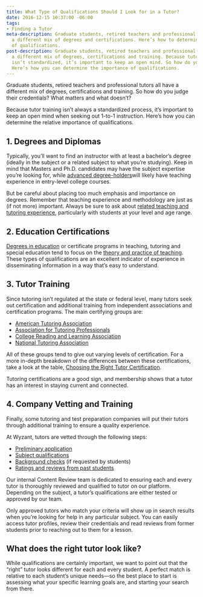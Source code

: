 ```yaml
---
title: What Type of Qualifications Should I Look for in a Tutor?
date: 2016-12-15 10:37:00 -06:00
tags:
- Finding a Tutor
meta-description: Graduate students, retired teachers and professional tutors have
  a different mix of degrees and certifications. Here’s how to determine the importance
  of qualifications.
post-description: Graduate students, retired teachers and professional tutors have
  a different mix of degrees, certifications and training. Because tutor training
  isn’t standardized, it’s important to keep an open mind. So how do you judge credentials?
  Here’s how you can determine the importance of qualifications.
---
```


Graduate students, retired teachers and professional tutors all have a different mix of degrees, certifications and training. So how do you judge their credentials? What matters and what doesn’t?

Because tutor training isn’t always a standardized process, it’s important to keep an open mind when seeking out 1-to-1 instruction. Here’s how you can determine the relative importance of qualifications.

## 1. Degrees and Diplomas
Typically, you’ll want to find an instructor with at least a bachelor’s degree (ideally in the subject or a related subject to what you’re studying). Keep in mind that Masters and Ph.D. candidates may have the subject expertise you’re looking for, while [advanced degree-holders](https://www.ncbi.nlm.nih.gov/pubmed/8397613)will likely have teaching experience in entry-level college courses.


But be careful about placing too much emphasis and importance on degrees. Remember that teaching experience and methodology are just as (if not more) important. Always be sure to ask about [related teaching and tutoring experience](http://blogs.edweek.org/edweek/walt_gardners_reality_check/2010/12/is_subject_matter_expertise_enough_for_successful_teaching.html), particularly with students at your level and age range.
 
## 2. Education Certifications
[Degrees in education](https://teach.com/how-to-become-a-teacher/get-educated/benefits-masters-in-education/) or certificate programs in teaching, tutoring and special education tend to focus on the [theory and practice of teaching](http://www.aft.org/ae/summer2016/mascio). These types of qualifications are an excellent indicator of experience in disseminating information in a way that’s easy to understand.

## 3. Tutor Training
Since tutoring isn’t regulated at the state or federal level, many tutors seek out certification and additional training from independent associations and certification programs. The main certifying groups are:

* [American Tutoring Association](http://www.americantutoringassociation.org/)
* [Association for Tutoring Professionals](http://www.myatp.org/)
* [College Reading and Learning Association](https://www.crla.net/)
* [National Tutoring Association](http://www.ntatutor.com/)

All of these groups tend to give out varying levels of certification. For a more in-depth breakdown of the differences between these certifications, take a look at the table, [Choosing the Right Tutor Certification](http://www.learnhowtobecome.org/tutor/).

Tutoring certifications are a good sign, and membership shows that a tutor has an interest in staying current and connected.

## 4. Company Vetting and Training  
Finally, some tutoring and test preparation companies will put their tutors through additional training to ensure a quality experience. 

At Wyzant, tutors are vetted through the following steps:

* [Preliminary application](https://www.wyzant.com/tutorsignupstart)
* [Subject qualifications](https://support.wyzant.com/hc/en-us/articles/208602336-How-do-Subject-Qualifications-work-)
* [Background checks](https://support.wyzant.com/hc/en-us/articles/208804746-Background-Check-Information) (if requested by students)
* [Ratings and reviews from past students](https://www.wyzant.com/reviews/studentreviewsofwyzant)

Our internal Content Review team is dedicated to ensuring each and every tutor is thoroughly reviewed and qualified to tutor on our platform. Depending on the subject, a tutor’s qualifications are either tested or approved by our team. 

Only approved tutors who match your criteria will show up in search results when you’re looking for help in any particular subject. You can easily access tutor profiles, review their credentials and read reviews from former students prior to reaching out to them for a lesson.

## What does the right tutor look like?
While qualifications are certainly important, we want to point out that the “right” tutor looks different for each and every student. A perfect match is relative to each student’s unique needs—so the best place to start is assessing what your specific learning goals are, and starting your search from there.